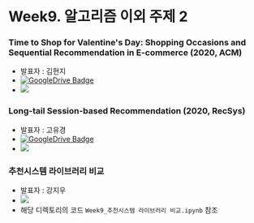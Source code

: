 # Week9. 알고리즘 이외 주제 2

### Time to Shop for Valentine's Day: Shopping Occasions and Sequential Recommendation in E-commerce (2020, ACM) 
* 발표자 : 김현지 
* [![GoogleDrive Badge](https://img.shields.io/badge/Paper-405263?style=flat-square&logo=Quip&link=https://drive.google.com/file/d/1VnYsB8k4Fxu6UFhAxuTi4m01BjoH2uwS/view?usp=sharing)](https://www.hongliangjie.com/publications/wsdm2020.pdf)  
* <a href="https://velog.io/@tobigs-recsys/Paper-ReviewTime-to-Shop-for-Valentines-Day-Shopping-Occasions-and-Sequential-Recommendation-in-E-commerce" target="_blank"><img src="https://img.shields.io/badge/Paper Review-20c997?style=flat-square&logo=Vimeo&logoColor=white"/></a>  


### Long-tail Session-based Recommendation (2020, RecSys) 
* 발표자 : 고유경
* [![GoogleDrive Badge](https://img.shields.io/badge/Paper-405263?style=flat-square&logo=Quip&link=https://drive.google.com/file/d/1VnYsB8k4Fxu6UFhAxuTi4m01BjoH2uwS/view?usp=sharing)](https://arxiv.org/pdf/2007.12329.pdf)  
* <a href="https://velog.io/@tobigs-recsys/Paper-Review-2020-Recsys-Long-tail-Session-based-Recommendation" target="_blank"><img src="https://img.shields.io/badge/Paper Review-20c997?style=flat-square&logo=Vimeo&logoColor=white"/></a>  


### 추천시스템 라이브러리 비교
* 발표자 : 강지우
* <a href="https://velog.io/@tobigs-recsys/RecommenderSystemLibraries" target="_blank"><img src="https://img.shields.io/badge/Survey-20c997?style=flat-square&logo=Vimeo&logoColor=white"/></a>  
* 해당 디렉토리의 코드 ``Week9_추천시스템 라이브러리 비교.ipynb`` 참조
